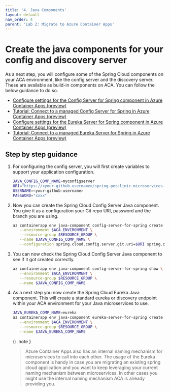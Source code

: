 ```yaml
---
title: '4. Java Components'
layout: default
nav_order: 4
parent: 'Lab 2: Migrate to Azure Container Apps'
---
```


# Create the java components for your config and discovery server

As a next step, you will configure some of the Spring Cloud components on your ACA environment, like the config server and the discovery server. These are available as build-in components on ACA. You can follow the below guidance to do so.

- [Configure settings for the Config Server for Spring component in Azure Container Apps (preview)](https://learn.microsoft.com/azure/container-apps/java-config-server-usage)
- [Tutorial: Connect to a managed Config Server for Spring in Azure Container Apps (preview)](https://learn.microsoft.com/azure/container-apps/java-config-server)
- [Configure settings for the Eureka Server for Spring component in Azure Container Apps (preview)](https://learn.microsoft.com/azure/container-apps/java-eureka-server-usage)
- [Tutorial: Connect to a managed Eureka Server for Spring in Azure Container Apps (preview)](https://learn.microsoft.com/azure/container-apps/spring-cloud-eureka-server)


## Step by step guidance

1. For configuring the config server, you will first create variables to support your application configuration.

   ```bash
   JAVA_CONFIG_COMP_NAME=myconfigserver
   URI="https://<your-github-username>/spring-petclinic-microservices-config.git"
   USERNAME=<your-github-username>
   PASSWORD="xxxx"
   ```

1. Now you can create the Spring Cloud Config Server Java component. You give it as a configuration your Git repo URI, password and the branch you are using.

   ```bash
   az containerapp env java-component config-server-for-spring create \
      --environment $ACA_ENVIRONMENT \
      --resource-group $RESOURCE_GROUP \
      --name $JAVA_CONFIG_COMP_NAME \
      --configuration spring.cloud.config.server.git.uri=$URI spring.cloud.config.server.git.username=$USERNAME spring.cloud.config.server.git.password=$PASSWORD spring.cloud.config.server.git.default-label=main 
   ```
1. You can now check the Spring Cloud Config Server Java component to see if it got created correctly.

   ```bash
   az containerapp env java-component config-server-for-spring show \
      --environment $ACA_ENVIRONMENT \
      --resource-group $RESOURCE_GROUP \
      --name $JAVA_CONFIG_COMP_NAME
   ```

1. As a next step you now create the Spring Cloud Eureka Java component. This will create a standard eureka or discovery endpoint within your ACA environment for your Java microservices to use.

   ```bash
   JAVA_EUREKA_COMP_NAME=eureka
   az containerapp env java-component eureka-server-for-spring create \
      --environment $ACA_ENVIRONMENT \
      --resource-group $RESOURCE_GROUP \
      --name $JAVA_EUREKA_COMP_NAME
   ```

   {: .note }
   > Azure Container Apps also has an internal naming mechanism for microservices to call into each other. The usage of the Eureka component is handy in case you are migrating an existing spring cloud application and you want to keep leveraging your current naming mechanism between microservices. In other cases you might use the internal naming mechanism ACA is already providing you. 

